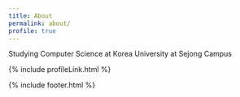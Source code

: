 ```yaml
---
title: About
permalink: about/
profile: true
---
```


Studying Computer Science at Korea University at Sejong Campus


{% include profileLink.html %}

{% include footer.html %}